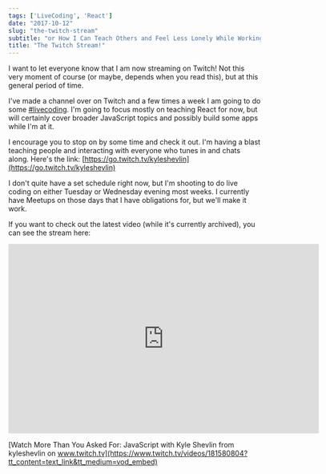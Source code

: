 ```yaml
---
tags: ['LiveCoding', 'React']
date: "2017-10-12"
slug: "the-twitch-stream"
subtitle: "or How I Can Teach Others and Feel Less Lonely While Working on Side Projects"
title: "The Twitch Stream!"
---
```


I want to let everyone know that I am now streaming on Twitch! Not this very moment of course (or maybe, depends when you read this), but at this general period of time.

I've made a channel over on Twitch and a few times a week I am going to do some [#livecoding](https://twitter.com/hashtag/livecoding?src=hash). I'm going to focus mostly on teaching React for now, but will certainly cover broader JavaScript topics and possibly build some apps while I'm at it.

I encourage you to stop on by some time and check it out. I'm having a blast teaching people and interacting with everyone who tunes in and chats along. Here's the link: [https://go.twitch.tv/kyleshevlin](https://go.twitch.tv/kyleshevlin)

I don't quite have a set schedule right now, but I'm shooting to do live coding on either Tuesday or Wednesday evening most weeks. I currently have Meetups on those days that I have obligations for, but we'll make it work.

If you want to check out the latest video (while it's currently archived), you can see the stream here:

<iframe src="https://player.twitch.tv/?autoplay=false&amp;video=v181580804" frameborder="0" allowfullscreen="true" scrolling="no" height="378" width="620"></iframe>

[Watch More Than You Asked For: JavaScript with Kyle Shevlin from kyleshevlin on www.twitch.tv](https://www.twitch.tv/videos/181580804?tt_content=text_link&tt_medium=vod_embed)
